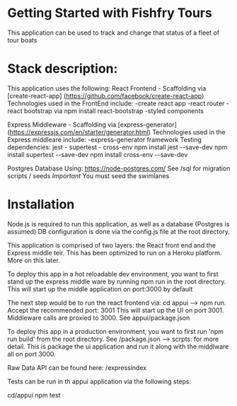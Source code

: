 # Getting Started with Fishfry Tours
This application can be used to track and change that status of a fleet of tour boats

# Stack description:
This application uses the following:
React Frontend - Scaffolding via [create-react-app] (https://github.com/facebook/create-react-app)
Technologies used in the FrontEnd include:
-create react app
-react router
-react bootstrap via npm install react-bootstrap 
-styled components

Express Middleware - Scaffolding via [express-generator] (https://expressjs.com/en/starter/generator.html)
Technologies used in the Express middleare include:
-express-generator framework
Testing dependencies: jest - supertest - cross-env
npm install jest --save-dev
npm install supertest --save-dev
npm install cross-env --save-dev

Postgres Database
Using: https://node-postgres.com/
See /sql for migration scripts / seeds
*Important* You must seed the swimlanes

# Installation
Node.js is required to run this application, as well as a database (Postgres is assumed)
DB configuration is done via the config.js file at the root directory.

This application is comprised of two layers: the React front end and the Express middle teir.
This has been optimized to run on a Heroku platform. More on this later.

To deploy this app in a hot reloadable dev environment, you want to first stand up the express
middle ware by running npm run in the root directory. This will start up the middle application
on port:3000 by default

The next step would be to run the react frontend via: cd appui --> npm run. Accept the recommended
port: 3001
This will start up the UI on port 3001. Middleware calls are proxied to 3000. See appui/package.json

To deploy this app in a production environment, you want to first run 'npm run build' from the root 
directory. See /package.json --> scrpts: for more detail. This is package the ui application and run 
it along with the middlware all on port 3000.


Raw Data API can be found here:
/expressindex

Tests can be run in th appui application via the following steps:

cd/appui
npm test